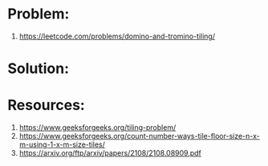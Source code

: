 # Problem:

1. https://leetcode.com/problems/domino-and-tromino-tiling/

# Solution:


# Resources:

1. https://www.geeksforgeeks.org/tiling-problem/
2. https://www.geeksforgeeks.org/count-number-ways-tile-floor-size-n-x-m-using-1-x-m-size-tiles/
3. https://arxiv.org/ftp/arxiv/papers/2108/2108.08909.pdf
